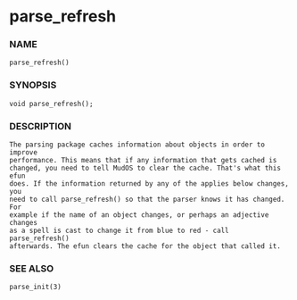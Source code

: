 # parse_refresh

### NAME

    parse_refresh()

### SYNOPSIS

    void parse_refresh();

### DESCRIPTION

    The parsing package caches information about objects in order to improve
    performance. This means that if any information that gets cached is
    changed, you need to tell MudOS to clear the cache. That's what this efun
    does. If the information returned by any of the applies below changes, you
    need to call parse_refresh() so that the parser knows it has changed. For
    example if the name of an object changes, or perhaps an adjective changes
    as a spell is cast to change it from blue to red - call parse_refresh()
    afterwards. The efun clears the cache for the object that called it.

### SEE ALSO

    parse_init(3)

